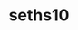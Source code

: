 ---
title: seths10
github: https://github.com/seths10
mode: dark
transition: 1s
score: 74.7
archetype:
- Little Bit of Everything
---